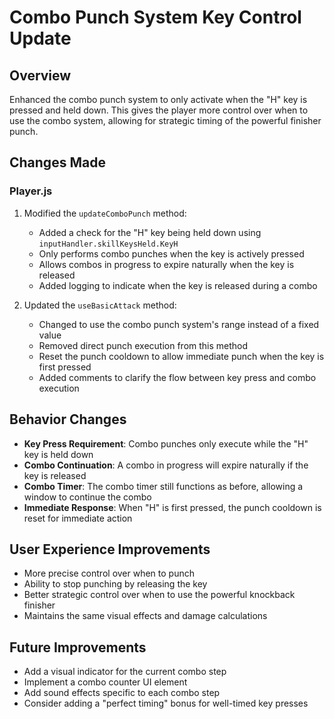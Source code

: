 # Combo Punch System Key Control Update

## Overview
Enhanced the combo punch system to only activate when the "H" key is pressed and held down. This gives the player more control over when to use the combo system, allowing for strategic timing of the powerful finisher punch.

## Changes Made

### Player.js
1. Modified the `updateComboPunch` method:
   - Added a check for the "H" key being held down using `inputHandler.skillKeysHeld.KeyH`
   - Only performs combo punches when the key is actively pressed
   - Allows combos in progress to expire naturally when the key is released
   - Added logging to indicate when the key is released during a combo

2. Updated the `useBasicAttack` method:
   - Changed to use the combo punch system's range instead of a fixed value
   - Removed direct punch execution from this method
   - Reset the punch cooldown to allow immediate punch when the key is first pressed
   - Added comments to clarify the flow between key press and combo execution

## Behavior Changes
- **Key Press Requirement**: Combo punches only execute while the "H" key is held down
- **Combo Continuation**: A combo in progress will expire naturally if the key is released
- **Combo Timer**: The combo timer still functions as before, allowing a window to continue the combo
- **Immediate Response**: When "H" is first pressed, the punch cooldown is reset for immediate action

## User Experience Improvements
- More precise control over when to punch
- Ability to stop punching by releasing the key
- Better strategic control over when to use the powerful knockback finisher
- Maintains the same visual effects and damage calculations

## Future Improvements
- Add a visual indicator for the current combo step
- Implement a combo counter UI element
- Add sound effects specific to each combo step
- Consider adding a "perfect timing" bonus for well-timed key presses